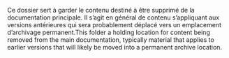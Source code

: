 <span data-ttu-id="b974b-101">Ce dossier sert à garder le contenu destiné à être supprimé de la documentation principale. Il s’agit en général de contenu s’appliquant aux versions antérieures qui sera probablement déplacé vers un emplacement d’archivage permanent.</span><span class="sxs-lookup"><span data-stu-id="b974b-101">This folder a holding location for content being removed from the main documentation, typically material that applies to earlier versions that will likely be moved into a permanent archive location.</span></span>